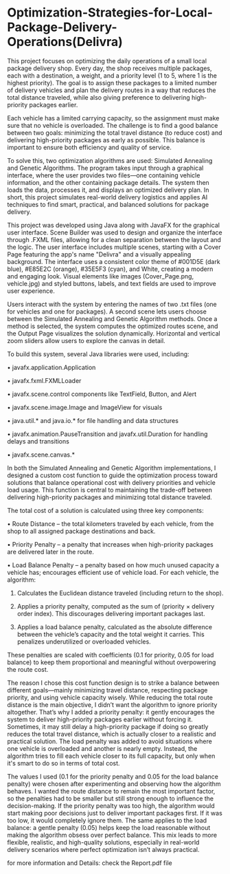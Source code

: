# Optimization-Strategies-for-Local-Package-Delivery-Operations(Delivra)
This project focuses on optimizing the daily operations of a small local package delivery shop. Every day, the shop receives multiple packages, each with a destination, a weight, and a priority level (1 to 5, where 1 is the highest priority). The goal is to assign these packages to a limited number of delivery vehicles and plan the delivery routes in a way that reduces the total distance traveled, while also giving preference to delivering high-priority packages earlier.

Each vehicle has a limited carrying capacity, so the assignment must make sure that no vehicle is overloaded. The challenge is to find a good balance between two goals: minimizing the total travel distance (to reduce cost) and delivering high-priority packages as early as possible. This balance is important to ensure both efficiency and quality of service.

To solve this, two optimization algorithms are used: Simulated Annealing and Genetic Algorithms. The program takes input through a graphical interface, where the user provides two files—one containing vehicle information, and the other containing package details. The system then loads the data, processes it, and displays an optimized delivery plan. In short, this project simulates real-world delivery logistics and applies AI techniques to find smart, practical, and balanced solutions for package delivery.

This project was developed using Java along with JavaFX for the graphical user interface. Scene Builder was used to design and organize the interface through .FXML files, allowing for a clean separation between the layout and the logic.
The user interface includes multiple scenes, starting with a Cover Page featuring the app's name "Delivra" and a visually appealing background. The interface uses a consistent color theme of #001D5E (dark blue), #E85E2C (orange), #35E5F3 (cyan), and White, creating a modern and engaging look. Visual elements like images (Cover_Page.png, vehicle.jpg) and styled buttons, labels, and text fields are used to improve user experience.

Users interact with the system by entering the names of two .txt files (one for vehicles and one for packages). A second scene lets users choose between the Simulated Annealing and Genetic Algorithm methods. Once a method is selected, the system computes the optimized routes scene, and the Output Page visualizes the solution dynamically. Horizontal and vertical zoom sliders allow users to explore the canvas in detail. 

To build this system, several Java libraries were used, including:

•	javafx.application.Application

•	javafx.fxml.FXMLLoader

•	javafx.scene.control components like TextField, Button, and Alert

•	javafx.scene.image.Image and ImageView for visuals

•	java.util.* and java.io.* for file handling and data structures

•	javafx.animation.PauseTransition and javafx.util.Duration for handling delays and transitions

•	javafx.scene.canvas.*

In both the Simulated Annealing and Genetic Algorithm implementations, I designed a custom cost function to guide the optimization process toward solutions that balance operational cost with delivery priorities and vehicle load usage. This function is central to maintaining the trade-off between delivering high-priority packages and minimizing total distance traveled.

The total cost of a solution is calculated using three key components:

•	Route Distance – the total kilometers traveled by each vehicle, from the shop to all assigned package destinations and back.

•	Priority Penalty – a penalty that increases when high-priority packages are delivered later in the route.

•	Load Balance Penalty – a penalty based on how much unused capacity a vehicle has; encourages efficient use of vehicle load.
For each vehicle, the algorithm:

1.	Calculates the Euclidean distance traveled (including return to the shop).

2.	Applies a priority penalty, computed as the sum of (priority × delivery order index). This discourages delivering important packages last.

3.	Applies a load balance penalty, calculated as the absolute difference between the vehicle’s capacity and the total weight it carries. This penalizes underutilized or overloaded vehicles.

These penalties are scaled with coefficients (0.1 for priority, 0.05 for load balance) to keep them proportional and meaningful without overpowering the route cost.

The reason I chose this cost function design is to strike a balance between different goals—mainly minimizing travel distance, respecting package priority, and using vehicle capacity wisely. While reducing the total route distance is the main objective, I didn’t want the algorithm to ignore priority altogether. That’s why I added a priority penalty: it gently encourages the system to deliver high-priority packages earlier without forcing it. Sometimes, it may still delay a high-priority package if doing so greatly reduces the total travel distance, which is actually closer to a realistic and practical solution. The load penalty was added to avoid situations where one vehicle is overloaded and another is nearly empty. Instead, the algorithm tries to fill each vehicle closer to its full capacity, but only when it's smart to do so in terms of total cost.

The values I used (0.1 for the priority penalty and 0.05 for the load balance penalty) were chosen after experimenting and observing how the algorithm behaves. I wanted the route distance to remain the most important factor, so the penalties had to be smaller but still strong enough to influence the decision-making. If the priority penalty was too high, the algorithm would start making poor decisions just to deliver important packages first. If it was too low, it would completely ignore them. The same applies to the load balance: a gentle penalty (0.05) helps keep the load reasonable without making the algorithm obsess over perfect balance. This mix leads to more flexible, realistic, and high-quality solutions, especially in real-world delivery scenarios where perfect optimization isn’t always practical.

for more information and Details: check the Report.pdf file
